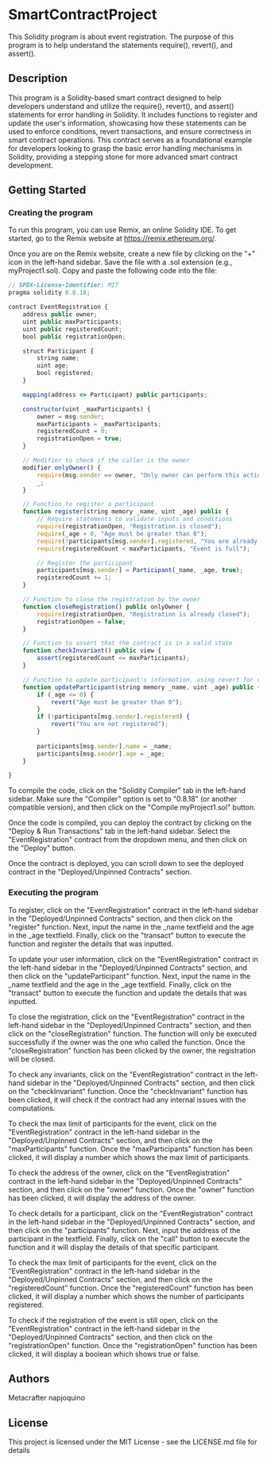 # SmartContractProject

This Solidity program is about event registration. The purpose of this program is to help understand the statements require(), revert(), and assert().

## Description

This program is a Solidity-based smart contract designed to help developers understand and utilize the require(), revert(), and assert() statements for error handling in Solidity. It includes functions to register and update the user's information, showcasing how these statements can be used to enforce conditions, revert transactions, and ensure correctness in smart contract operations. This contract serves as a foundational example for developers looking to grasp the basic error handling mechanisms in Solidity, providing a stepping stone for more advanced smart contract development.

## Getting Started

### Creating the program

To run this program, you can use Remix, an online Solidity IDE. To get started, go to the Remix website at https://remix.ethereum.org/.

Once you are on the Remix website, create a new file by clicking on the "+" icon in the left-hand sidebar. Save the file with a .sol extension (e.g., myProject1.sol). Copy and paste the following code into the file:
```javascript
// SPDX-License-Identifier: MIT
pragma solidity 0.8.18;

contract EventRegistration {
    address public owner;
    uint public maxParticipants;
    uint public registeredCount;
    bool public registrationOpen;

    struct Participant {
        string name;
        uint age;
        bool registered;
    }

    mapping(address => Participant) public participants;

    constructor(uint _maxParticipants) {
        owner = msg.sender;
        maxParticipants = _maxParticipants;
        registeredCount = 0;
        registrationOpen = true;
    }

    // Modifier to check if the caller is the owner
    modifier onlyOwner() {
        require(msg.sender == owner, "Only owner can perform this action");
        _;
    }

    // Function to register a participant
    function register(string memory _name, uint _age) public {
        // Require statements to validate inputs and conditions
        require(registrationOpen, "Registration is closed");
        require(_age > 0, "Age must be greater than 0");
        require(!participants[msg.sender].registered, "You are already registered");
        require(registeredCount < maxParticipants, "Event is full");

        // Register the participant
        participants[msg.sender] = Participant(_name, _age, true);
        registeredCount += 1;
    }

    // Function to close the registration by the owner
    function closeRegistration() public onlyOwner {
        require(registrationOpen, "Registration is already closed");
        registrationOpen = false;
    }

    // Function to assert that the contract is in a valid state
    function checkInvariant() public view {
        assert(registeredCount <= maxParticipants);
    }

    // Function to update participant's information, using revert for complex conditions
    function updateParticipant(string memory _name, uint _age) public {
        if (_age <= 0) {
            revert("Age must be greater than 0");
        }
        if (!participants[msg.sender].registered) {
            revert("You are not registered");
        }
        
        participants[msg.sender].name = _name;
        participants[msg.sender].age = _age;
    }

}
```

To compile the code, click on the "Solidity Compiler" tab in the left-hand sidebar. Make sure the "Compiler" option is set to "0.8.18" (or another compatible version), and then click on the "Compile myProject1.sol" button.

Once the code is compiled, you can deploy the contract by clicking on the "Deploy & Run Transactions" tab in the left-hand sidebar. Select the "EventRegistration" contract from the dropdown menu, and then click on the "Deploy" button.

Once the contract is deployed, you can scroll down to see the deployed contract in the "Deployed/Unpinned Contracts" section. 

### Executing the program

To register, click on the "EventRegistration" contract in the left-hand sidebar in the "Deployed/Unpinned Contracts" section, and then click on the "register" function. Next, input the name in the _name textfield and the age in the _age textfield. Finally, click on the "transact" button to execute the function and register the details that was inputted.

To update your user information, click on the "EventRegistration" contract in the left-hand sidebar in the "Deployed/Unpinned Contracts" section, and then click on the "updateParticipant" function. Next, input the name in the _name textfield and the age in the _age textfield. Finally, click on the "transact" button to execute the function and update the details that was inputted.

To close the registration, click on the "EventRegistration" contract in the left-hand sidebar in the "Deployed/Unpinned Contracts" section, and then click on the "closeRegistration" function. The function will only be executed successfully if the owner was the one who called the function. Once the "closeRegistration" function has been clicked by the owner, the registration will be closed.

To check any invariants, click on the "EventRegistration" contract in the left-hand sidebar in the "Deployed/Unpinned Contracts" section, and then click on the "checkInvariant" function. Once the "checkInvariant"  function has been clicked, it will check if the contract had any internal issues with the computations.

To check the max limit of participants for the event, click on the "EventRegistration" contract in the left-hand sidebar in the "Deployed/Unpinned Contracts" section, and then click on the "maxParticipants" function. Once the "maxParticipants" function has been clicked, it will display a number which shows the max limit of participants.

To check the address of the owner, click on the "EventRegistration" contract in the left-hand sidebar in the "Deployed/Unpinned Contracts" section, and then click on the "owner" function. Once the "owner" function has been clicked, it will display the address of the owner.

To check details for a participant, click on the "EventRegistration" contract in the left-hand sidebar in the "Deployed/Unpinned Contracts" section, and then click on the "participants" function. Next, input the address of the participant in the textfield. Finally, click on the "call" button to execute the function and it will display the details of that specific participant.

To check the max limit of participants for the event, click on the "EventRegistration" contract in the left-hand sidebar in the "Deployed/Unpinned Contracts" section, and then click on the "registeredCount" function. Once the "registeredCount" function has been clicked, it will display a number which shows the number of participants registered.

To check if the registration of the event is still open, click on the "EventRegistration" contract in the left-hand sidebar in the "Deployed/Unpinned Contracts" section, and then click on the "registrationOpen" function. Once the "registrationOpen" function has been clicked, it will display a boolean which shows true or false.

## Authors

Metacrafter napjoquino

## License

This project is licensed under the MIT License - see the LICENSE.md file for details
